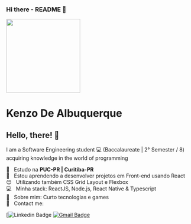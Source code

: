 ### Hi there - README 👋
<img align="center" height="200px" width="auto" src="https://static01.nyt.com/images/2017/12/25/us/25xp-McCandless-obit-1/25xp-McCandless--obit-1-superJumbo-v2.jpg">

# Kenzo De Albuquerque

## Hello, there! 👋

I am a Software Engineering student :computer: (Baccalaureate | 2° Semester / 8) acquiring knowledge in the world of programming

 :rocket:  &nbsp; Estudo na **PUC-PR | Curitiba-PR**
 <br/> :purple_heart: &nbsp; Estou aprendendo a desenvolver projetos em Front-end usando React
 <br/> :blush: &nbsp; Utilizando também CSS Grid Layout e Flexbox
 <br/> :computer: &nbsp; Minha stack: ReactJS, Node.js, React Native & Typescript
 <br/> 💬  &nbsp; Sobre mim: Curto tecnologias e games
 <br/> :email: &nbsp; Contact me: 

[![Linkedin Badge](https://img.shields.io/badge/-kenzoalbuq-purple?style=flat-square&logo=Linkedin&logoColor=white&link=https://www.linkedin.com/in/kenzo-albuquerque-software-engineering/)
[![Gmail Badge](https://img.shields.io/badge/-kenzoalbuqk@gmail.com-c14438?style=flat-square&logo=Gmail&logoColor=purple&link=mailto:kenzoalbuqk@gmail.com)](mailto:kenzoalbuqk@gmail.com)
